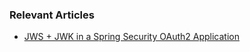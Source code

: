 ### Relevant Articles

- [JWS + JWK in a Spring Security OAuth2 Application](https://www.baeldung.com/spring-security-oauth2-jws-jwk)
